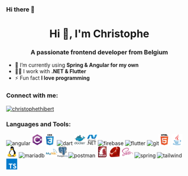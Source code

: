 ### Hi there 👋

<h1 align="center">Hi 👋, I'm Christophe</h1>
<h3 align="center">A passionate frontend developer from Belgium</h3>

- 🔭 I’m currently using **Spring & Angular for my own**
- 👨‍💻 I work with **.NET & Flutter**
- ⚡ Fun fact **I love programming**

<h3 align="left">Connect with me:</h3>
<p align="left">
<a href="https://linkedin.com/in/christophethibert" target="blank"><img align="center" src="https://raw.githubusercontent.com/rahuldkjain/github-profile-readme-generator/master/src/images/icons/Social/linked-in-alt.svg" alt="christophethibert" height="30" width="30" /></a>
</p>

<h3 align="left">Languages and Tools:</h3>
<p align="left">  <img src="https://angular.io/assets/images/logos/angular/angular.svg" alt="angular" width="30" height="30"/> <img src="https://raw.githubusercontent.com/devicons/devicon/master/icons/csharp/csharp-original.svg" alt="csharp" width="30" height="30"/>  <img src="https://raw.githubusercontent.com/devicons/devicon/master/icons/css3/css3-original-wordmark.svg" alt="css3" width="30" height="30"/> <img src="https://www.vectorlogo.zone/logos/dartlang/dartlang-icon.svg" alt="dart" width="30" height="30"/>  <img src="https://raw.githubusercontent.com/devicons/devicon/master/icons/docker/docker-original-wordmark.svg" alt="docker" width="30" height="30"/> <img src="https://raw.githubusercontent.com/devicons/devicon/master/icons/dot-net/dot-net-original-wordmark.svg" alt="dotnet" width="30" height="30"/><img src="https://www.vectorlogo.zone/logos/firebase/firebase-icon.svg" alt="firebase" width="30" height="30"/>  <img src="https://www.vectorlogo.zone/logos/flutterio/flutterio-icon.svg" alt="flutter" width="30" height="30"/>  <img src="https://www.vectorlogo.zone/logos/git-scm/git-scm-icon.svg" alt="git" width="30" height="30"/><img src="https://raw.githubusercontent.com/devicons/devicon/master/icons/html5/html5-original-wordmark.svg" alt="html5" width="30" height="30"/> <img src="https://raw.githubusercontent.com/devicons/devicon/master/icons/java/java-original.svg" alt="java" width="30" height="30"/>  <img src="https://raw.githubusercontent.com/devicons/devicon/master/icons/linux/linux-original.svg" alt="linux" width="30" height="30"/>  <img src="https://www.vectorlogo.zone/logos/mariadb/mariadb-icon.svg" alt="mariadb" width="30" height="30"/> <img src="https://raw.githubusercontent.com/devicons/devicon/master/icons/mysql/mysql-original-wordmark.svg" alt="mysql" width="30" height="30"/><img src="https://raw.githubusercontent.com/devicons/devicon/master/icons/postgresql/postgresql-original-wordmark.svg" alt="postgresql" width="30" height="30"/><img src="https://www.vectorlogo.zone/logos/getpostman/getpostman-icon.svg" alt="postman" width="30" height="30"/>  <img src="https://raw.githubusercontent.com/devicons/devicon/master/icons/rails/rails-original-wordmark.svg" alt="rails" width="30" height="30"/> <img src="https://raw.githubusercontent.com/devicons/devicon/master/icons/ruby/ruby-original.svg" alt="ruby" width="30" height="30"/> <img src="https://raw.githubusercontent.com/devicons/devicon/master/icons/sass/sass-original.svg" alt="sass" width="30" height="30"/> <img src="https://www.vectorlogo.zone/logos/springio/springio-icon.svg" alt="spring" width="30" height="30"/> <img src="https://www.vectorlogo.zone/logos/tailwindcss/tailwindcss-icon.svg" alt="tailwind" width="30" height="30"/>  <img src="https://raw.githubusercontent.com/devicons/devicon/master/icons/typescript/typescript-original.svg" alt="typescript" width="30" height="30"/>  </p>

